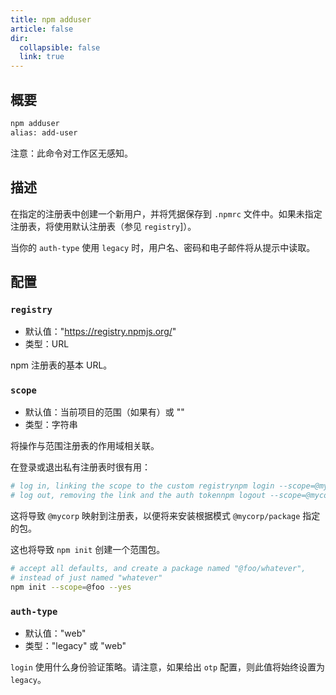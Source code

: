 ```yaml
---
title: npm adduser
article: false
dir:
  collapsible: false
  link: true
---
```


## 概要

```bash
npm adduser
alias: add-user
```

注意：此命令对工作区无感知。

## 描述

在指定的注册表中创建一个新用户，并将凭据保存到 `.npmrc` 文件中。如果未指定注册表，将使用默认注册表（参见 `registry`]）。

当你的 `auth-type` 使用 `legacy` 时，用户名、密码和电子邮件将从提示中读取。

## 配置

### `registry`

- 默认值："https://registry.npmjs.org/"
- 类型：URL

npm 注册表的基本 URL。



### `scope`

- 默认值：当前项目的范围（如果有）或 ""
- 类型：字符串

将操作与范围注册表的作用域相关联。

在登录或退出私有注册表时很有用：

```bash
# log in, linking the scope to the custom registrynpm login --scope=@mycorp --registry=https://registry.mycorp.com
# log out, removing the link and the auth tokennpm logout --scope=@mycorp
```

这将导致 `@mycorp` 映射到注册表，以便将来安装根据模式 `@mycorp/package` 指定的包。

这也将导致 `npm init` 创建一个范围包。



```bash
# accept all defaults, and create a package named "@foo/whatever",
# instead of just named "whatever"
npm init --scope=@foo --yes
```

### `auth-type`

- 默认值："web"
- 类型："legacy" 或 "web"

`login` 使用什么身份验证策略。请注意，如果给出 `otp` 配置，则此值将始终设置为 `legacy`。
